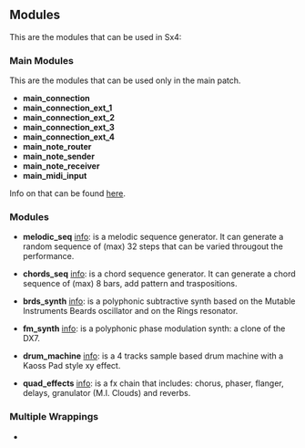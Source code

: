 ## Modules

This are the modules that can be used in Sx4:

### Main Modules

This are the modules that can be used only in the main patch. 

* **main_connection**
* **main_connection_ext_1**
* **main_connection_ext_2**
* **main_connection_ext_3**
* **main_connection_ext_4**
* **main_note_router**
* **main_note_sender**
* **main_note_receiver**
* **main_midi_input**

Info on that can be found [here](./modules/main_objects.md).

### Modules

* **melodic_seq** [info](./modules/melodic_seq.md): is a melodic sequence generator. It can generate a random sequence of (max) 32 steps that can be varied througout the performance.

* **chords_seq** [info](./modules/chords_seq.md): is a chord sequence generator. It can generate a chord sequence of (max) 8 bars, add pattern and traspositions.

* **brds_synth** [info](./modules/brds_synth.md): is a polyphonic subtractive synth based on the Mutable Instruments Beards oscillator and on the Rings resonator. 

* **fm_synth** [info](./modules/fm_synth.md): is a polyphonic phase modulation synth: a clone of the DX7.

* **drum_machine** [info](./modules/drum_machine.md): is a 4 tracks sample based drum machine with a Kaoss Pad style xy effect.

* **quad_effects** [info](./modules/quad_effects.md): is a fx chain that includes: chorus, phaser, flanger, delays, granulator (M.I. Clouds) and reverbs.

### Multiple Wrappings

* 
